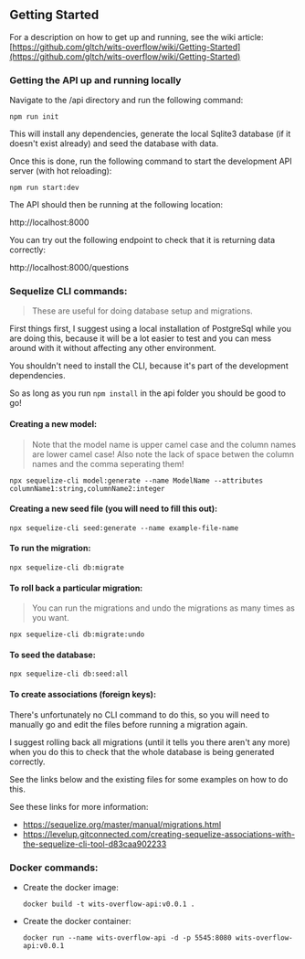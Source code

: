 ## Getting Started

For a description on how to get up and running, see the wiki article:
[https://github.com/gltch/wits-overflow/wiki/Getting-Started](https://github.com/gltch/wits-overflow/wiki/Getting-Started)


### Getting the API up and running locally

Navigate to the /api directory and run the following command:

````
npm run init
````

This will install any dependencies, generate the local Sqlite3 database 
(if it doesn't exist already) and seed the database with data.

Once this is done, run the following command to start the development 
API server (with hot reloading):

````
npm run start:dev
````

The API should then be running at the following location:

http://localhost:8000

You can try out the following endpoint to check that it is returning
data correctly:

http://localhost:8000/questions


### Sequelize CLI commands:

> These are useful for doing database setup and migrations.

First things first, I suggest using a local installation of PostgreSql while
you are doing this, because it will be a lot easier to test and you can mess
around with it without affecting any other environment.

You shouldn't need to install the CLI, because it's part of the development
dependencies.

So as long as you run ``npm install`` in the api folder you should be good 
to go!

#### Creating a new model:

> Note that the model name is upper camel case and the column names are lower camel case! Also note the lack of space betwen the column names and the comma seperating them!

   ````
   npx sequelize-cli model:generate --name ModelName --attributes columnName1:string,columnName2:integer
   ````

#### Creating a new seed file (you will need to fill this out):

````
npx sequelize-cli seed:generate --name example-file-name
````

#### To run the migration:

````
npx sequelize-cli db:migrate
````

#### To roll back a particular migration:

> You can run the migrations and undo the migrations as many times as you want.

````
npx sequelize-cli db:migrate:undo
````

#### To seed the database:

````
npx sequelize-cli db:seed:all
````

#### To create associations (foreign keys):

There's unfortunately no CLI command to do this,
so you will need to manually go and edit the files before running a migration 
again.

I suggest rolling back all migrations (until it tells you there aren't any more) 
when you do this to check that the whole database is being generated correctly.

See the links below and the existing files for some examples on how to do this.

See these links for more information:

- https://sequelize.org/master/manual/migrations.html
- https://levelup.gitconnected.com/creating-sequelize-associations-with-the-sequelize-cli-tool-d83caa902233


### Docker commands:

- Create the docker image: 

    ````
    docker build -t wits-overflow-api:v0.0.1 .
    ````

- Create the docker container: 

    ````
    docker run --name wits-overflow-api -d -p 5545:8080 wits-overflow-api:v0.0.1
    ````